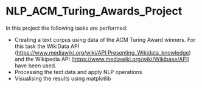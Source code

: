# NLP_ACM_Turing_Awards_Project

In this project the following tasks are performed: <br>
- Creating a text corpus using data of the ACM Turing Award winners. For this task the WikiData API (https://www.mediawiki.org/wiki/API:Presenting_Wikidata_knowledge) and the Wikipedia API (https://www.mediawiki.org/wiki/Wikibase/API) have been used.
- Processing the text data and apply NLP operations
- Visualising the results using matplotlib
